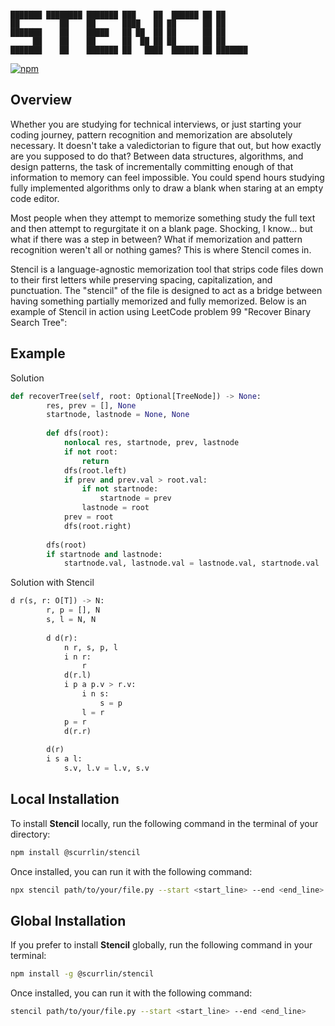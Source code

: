 ```

███████ ████████ ███████ ███    ██  ██████ ██ ██      
██         ██    ██      ████   ██ ██      ██ ██      
███████    ██    █████   ██ ██  ██ ██      ██ ██      
     ██    ██    ██      ██  ██ ██ ██      ██ ██      
███████    ██    ███████ ██   ████  ██████ ██ ███████ 

```

[![npm](https://img.shields.io/npm/dt/%40scurrlin%2Fstencil?style=flat&color=blue)](https://www.npmjs.com/package/@scurrlin/stencil)

## Overview

Whether you are studying for technical interviews, or just starting your coding journey, pattern recognition and memorization are absolutely necessary. It doesn't take a valedictorian to figure that out, but how exactly are you supposed to do that? Between data structures, algorithms, and design patterns, the task of incrementally committing enough of that information to memory can feel impossible. You could spend hours studying fully implemented algorithms only to draw a blank when staring at an empty code editor.

Most people when they attempt to memorize something study the full text and then attempt to regurgitate it on a blank page. Shocking, I know... but what if there was a step in between? What if memorization and pattern recognition weren't all or nothing games? This is where Stencil comes in.

Stencil is a language-agnostic memorization tool that strips code files down to their first letters while preserving spacing, capitalization, and punctuation. The "stencil" of the file is designed to act as a bridge between having something partially memorized and fully memorized. Below is an example of Stencil in action using LeetCode problem 99 "Recover Binary Search Tree":

## Example

Solution

```python
def recoverTree(self, root: Optional[TreeNode]) -> None:
        res, prev = [], None     
        startnode, lastnode = None, None
        
        def dfs(root):
            nonlocal res, startnode, prev, lastnode
            if not root:
                return  
            dfs(root.left)
            if prev and prev.val > root.val:
                if not startnode:
                    startnode = prev
                lastnode = root     
            prev = root   
            dfs(root.right)
        
        dfs(root)
        if startnode and lastnode:
            startnode.val, lastnode.val = lastnode.val, startnode.val
```

Solution with Stencil

```python
d r(s, r: O[T]) -> N:
        r, p = [], N     
        s, l = N, N
        
        d d(r):
            n r, s, p, l
            i n r:
                r  
            d(r.l)
            i p a p.v > r.v:
                i n s:
                    s = p
                l = r     
            p = r   
            d(r.r)
        
        d(r)
        i s a l:
            s.v, l.v = l.v, s.v
```

## Local Installation

To install **Stencil** locally, run the following command in the terminal of your directory:

```bash
npm install @scurrlin/stencil
```

Once installed, you can run it with the following command:

```bash
npx stencil path/to/your/file.py --start <start_line> --end <end_line>
```

## Global Installation

If you prefer to install **Stencil** globally, run the following command in your terminal:

```bash
npm install -g @scurrlin/stencil
```

Once installed, you can run it with the following command:

```bash
stencil path/to/your/file.py --start <start_line> --end <end_line>
```